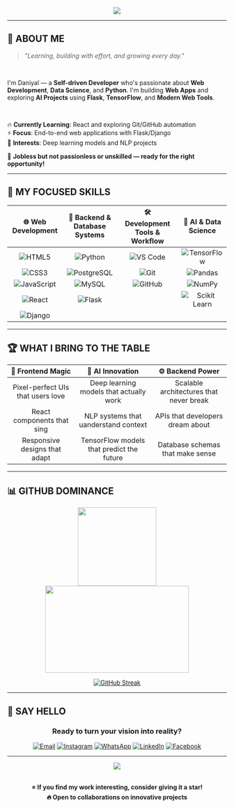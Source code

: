 
<div align="center">

<img src="https://capsule-render.vercel.app/api?type=waving&color=gradient&customColorList=0,2,2,5,30&height=300&section=header&text=Hey%20👋%20What's%20up?&fontSize=80&fontAlignY=35&descAlignY=55&descAlign=50"/>

---

</div>

## 🎯 **ABOUT ME**

> *"Learning, building with effort, and growing every day."*

<br>

I'm Daniyal — a **Self-driven Developer** who's passionate about **Web Development**, **Data Science**, and **Python**. I'm building **Web Apps** and exploring **AI Projects** using **Flask**, **TensorFlow**, and **Modern Web Tools**.

<br> 

🔥 **Currently Learning**: React and exploring Git/GitHub automation  
⚡ **Focus**: End-to-end web applications with Flask/Django  
🎨 **Interests**: Deep learning models and NLP projects

🌟 **Jobless but not passionless or unskilled — ready for the right opportunity!**

---

## 💎 **MY FOCUSED SKILLS**

<div align="center">
  
| 🌐 **Web Development** | 🐍 **Backend & Database Systems** | 🛠️ **Development Tools & Workflow** | 🧠 **AI & Data Science** |
|:---:|:---:|:---:|:---:|
| ![HTML5](https://img.shields.io/badge/-HTML5-E34F26?logo=html5&logoColor=white&style=for-the-badge) | ![Python](https://img.shields.io/badge/-Python-3e82f1?logo=python&logoColor=white&style=for-the-badge) | ![VS Code](https://img.shields.io/badge/-VS_Code-d82463?logo=visualstudiocode&logoColor=white&style=for-the-badge) | ![TensorFlow](https://img.shields.io/badge/-TensorFlow-FF6F00?logo=tensorflow&logoColor=white&style=for-the-badge) |
| ![CSS3](https://img.shields.io/badge/-CSS3-1572B6?logo=css&logoColor=white&style=for-the-badge) | ![PostgreSQL](https://img.shields.io/badge/-PostgreSQL-316192?logo=postgresql&logoColor=white&style=for-the-badge) | ![Git](https://img.shields.io/badge/-Git-F05032?logo=git&logoColor=white&style=for-the-badge) | ![Pandas](https://img.shields.io/badge/-Pandas-150458?logo=pandas&logoColor=white&style=for-the-badge) |
| ![JavaScript](https://img.shields.io/badge/-JavaScript-F7DF1E?logo=javascript&logoColor=black&style=for-the-badge) | ![MySQL](https://img.shields.io/badge/-MySQL-81bd08?logo=mysql&logoColor=black&style=for-the-badge) | ![GitHub](https://img.shields.io/badge/-GitHub-100000?logo=github&logoColor=white&style=for-the-badge) | ![NumPy](https://img.shields.io/badge/-NumPy-527ad1?logo=numpy&logoColor=white&style=for-the-badge) |
| ![React](https://img.shields.io/badge/-React-20232A?logo=react&logoColor=61DAFB&style=for-the-badge) | ![Flask](https://img.shields.io/badge/-Flask-000000?logo=flask&logoColor=white&style=for-the-badge) |  | ![Scikit Learn](https://img.shields.io/badge/-scikit--learn-F7931E?logo=scikit-learn&logoColor=white&style=for-the-badge) |
| ![Django](https://img.shields.io/badge/-Django-092E20?logo=django&logoColor=white&style=for-the-badge) |  |  |  |

</div>

---

## 🏆 **WHAT I BRING TO THE TABLE**

<div align="center">

| 🎨 **Frontend Magic** | 🧠 **AI Innovation** | ⚙️ **Backend Power** |
|:---:|:---:|:---:|
| Pixel-perfect UIs that users love | Deep learning models that actually work | Scalable architectures that never break |
| React components that sing | NLP systems that uanderstand context | APIs that developers dream about |
| Responsive designs that adapt | TensorFlow models that predict the future | Database schemas that make sense |

</div>

---

## 📊 **GITHUB DOMINANCE**

<div align="center">

<img src="https://github-readme-stats.vercel.app/api?username=dani-8&show_icons=true&theme=graywhite&hide_border=true&count_private=true&include_all_commits=true" height="180"/>

<img src="https://github-readme-stats.vercel.app/api/top-langs?username=dani-8&layout=compact&theme=graywhite&hide_border=true&langs_count=8" height="200" width="330"/>


[<a href="https://git.io/streak-stats"><img src="https://streak-stats.demolab.com?user=Dani-8&theme=icegray&border_radius=15&date_format=j%20M%5B%20Y%5D&card_width=500&card_height=220" alt="GitHub Streak" /></a>
](https://github-readme-streak-stats.herokuapp.com?user=Dani-8&theme=icegray&border_radius=15&date_format=j%20M%5B%20Y%5D&card_width=500&card_height=220)

</div>



---



## 💬 **SAY HELLO**

<div align="center">

### **Ready to turn your vision into reality?**

[![Email](https://img.shields.io/badge/Email-Drop_a_Line-D14836?style=for-the-badge&logo=gmail&logoColor=white)](mailto:daniyalw6190@gmail.com)
[![Instagram](https://img.shields.io/badge/Instagram-Connect_Here-E4405F?style=for-the-badge&logo=instagram&logoColor=white)](https://www.instagram.com/daniyals6190/)
[![WhatsApp](https://img.shields.io/badge/WhatsApp-Let's_Chat-25D366?style=for-the-badge&logo=whatsapp&logoColor=white)](https://wa.me/923292244017)
[![LinkedIn](https://img.shields.io/badge/LinkedIn-Let's_Connect-0077B5?style=for-the-badge&logo=linkedin&logoColor=white)](https://www.linkedin.com/in/daniyal-s-247816325/)
[![Facebook](https://img.shields.io/badge/Facebook-Connect-1877F2?style=for-the-badge&logo=facebook&logoColor=white)](https://www.facebook.com/profile.php?id=100064155986011)

---

<img src="https://capsule-render.vercel.app/api?type=waving&color=gradient&customColorList=6,11,20&height=150&section=footer&text=Thanks%20for%20visiting!&fontSize=40&fontColor=fff&animation=twinkling"/>

<br> 
<br> 

**⭐ If you find my work interesting, consider giving it a star!**  
**🔥 Open to collaborations on innovative projects**

</div>
